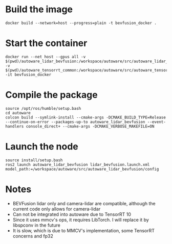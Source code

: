 
# Build the image

```
docker build --network=host --progress=plain -t bevfusion_docker .
```

# Start the container

```
docker run --net host --gpus all -v $(pwd)/autoware_lidar_bevfusion:/workspace/autoware/src/autoware_lidar_bevfusion -v $(pwd)/autoware_tensorrt_common:/workspace/autoware/src/autoware_tensorrt_common -it bevfusion_docker
```

# Compile the package

```
source /opt/ros/humble/setup.bash 
cd autoware
colcon build --symlink-install --cmake-args -DCMAKE_BUILD_TYPE=Release --continue-on-error --packages-up-to autoware_lidar_bevfusion --event-handlers console_direct+ --cmake-args -DCMAKE_VERBOSE_MAKEFILE=ON
```

# Launch the node

```
source install/setup.bash
ros2 launch autoware_lidar_bevfusion lidar_bevfusion.launch.xml model_path:=/workspace/autoware/src/autoware_lidar_bevfusion/config
```

# Notes

 - BEVFusion lidar only and camera-lidar are compatible, although the current code only allows for camera-lidar
 - Can not be integrated into autoware due to TensorRT 10
 - Since it uses mmcv's ops, it requires LibTorch. I will replace it by libspconv in the future
 - It is slow, which is due to MMCV's implementation, some TensorRT concerns and fp32